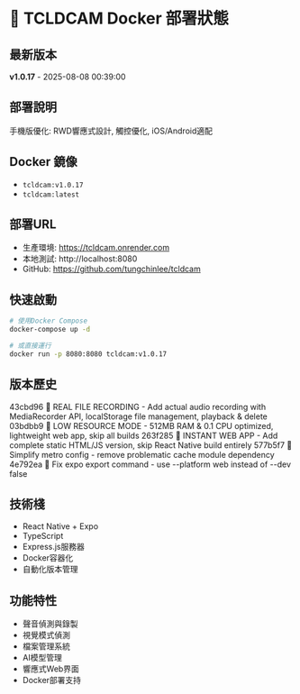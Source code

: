 # 🐳 TCLDCAM Docker 部署狀態

## 最新版本
**v1.0.17** - 2025-08-08 00:39:00

## 部署說明
手機版優化: RWD響應式設計, 觸控優化, iOS/Android適配

## Docker 鏡像
- `tcldcam:v1.0.17`
- `tcldcam:latest`

## 部署URL
- 生產環境: https://tcldcam.onrender.com
- 本地測試: http://localhost:8080
- GitHub: https://github.com/tungchinlee/tcldcam

## 快速啟動
```bash
# 使用Docker Compose
docker-compose up -d

# 或直接運行
docker run -p 8080:8080 tcldcam:v1.0.17
```

## 版本歷史
43cbd96 🎵 REAL FILE RECORDING - Add actual audio recording with MediaRecorder API, localStorage file management, playback & delete
03bdbb9 💾 LOW RESOURCE MODE - 512MB RAM & 0.1 CPU optimized, lightweight web app, skip all builds
263f285 🚀 INSTANT WEB APP - Add complete static HTML/JS version, skip React Native build entirely
577b5f7 🔧 Simplify metro config - remove problematic cache module dependency
4e792ea 🔧 Fix expo export command - use --platform web instead of --dev false

## 技術棧
- React Native + Expo
- TypeScript  
- Express.js服務器
- Docker容器化
- 自動化版本管理

## 功能特性
- 聲音偵測與錄製
- 視覺模式偵測
- 檔案管理系統
- AI模型管理
- 響應式Web界面
- Docker部署支持
